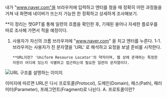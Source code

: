 내가 "www.naver.com"을 브라우저에 입력하고 엔터를 쳤을 때 정확히 어떤 과정들을 거쳐 내 화면에 네이버가 뜨는지 가능한 한 정확하고 상세하게 조사해보기.

**이 정리는 챗GPT를 통해 일련의 흐름을 확인한 후, 기재된 용어나 자세한 플로우를 따로 조사해 가면서 적을 예정이다.

1. 사용자가 자신의 크롬 브라우저에 "www.naver.com" 을 치고 엔터를 누른다.
  1-1. 브라우저는 사용자가 친 문자열을 'URL' 로 해석하고 요청을 보낼 준비를 시작한다.

       **URL이란? 'Uniform Resource Locator'의 약자이며, 웹 상에 존재하는 특정한 자원이 어디에 있는지 식별하고 접근하는데 필요한 일련의 문자열이다.

![URL 구조를 설명하는 이미지](https://www.beusable.net/blog/wp-content/uploads/2021/02/image-7.png)

이미지에 따르면 URL은 다시 프로토콜(Protocol), 도메인(Domain), 패스(Path), 패러미터(Parameter), 프래그먼트(Fragment)로 나뉜다.
A. 프로토콜이란? 
